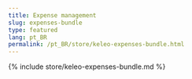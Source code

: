 ```yaml
---
title: Expense management
slug: expenses-bundle
type: featured
lang: pt_BR
permalink: /pt_BR/store/keleo-expenses-bundle.html
---
```


{% include store/keleo-expenses-bundle.md %}

